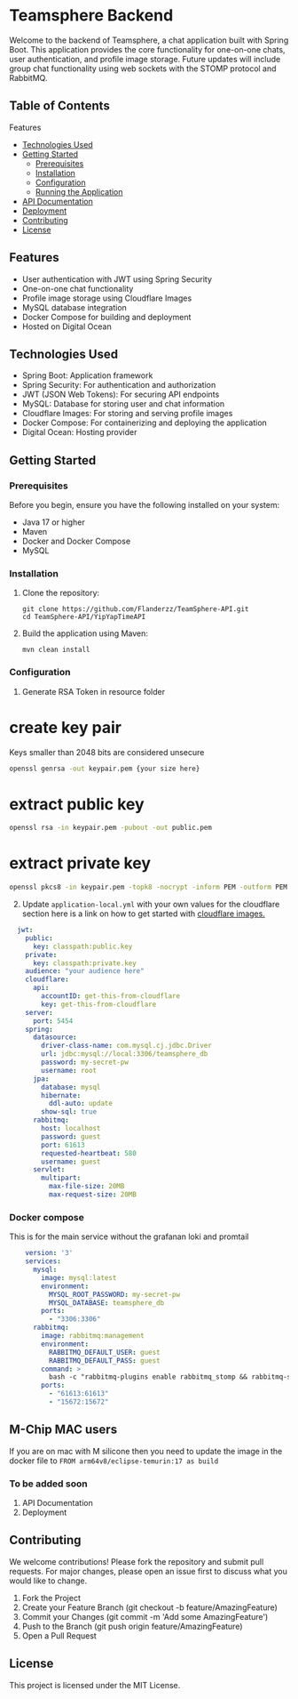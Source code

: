 # Teamsphere Backend
Welcome to the backend of Teamsphere, a chat application built with Spring Boot. This application provides the core functionality for one-on-one chats, user authentication, and profile image storage. Future updates will include group chat functionality using web sockets with the STOMP protocol and RabbitMQ.

## Table of Contents

Features
- [Technologies Used](#technologies-used)
- [Getting Started](#getting-started)
    - [Prerequisites](#prerequisites)
    - [Installation](#installation)
    - [Configuration](#configuration)
    - [Running the Application](#configuration)
- [API Documentation](#to-be-added-soon)
- [Deployment](#to-be-added-soon)
- [Contributing](#contributing)
- [License](#license)

## Features
- User authentication with JWT using Spring Security
- One-on-one chat functionality
- Profile image storage using Cloudflare Images
- MySQL database integration
- Docker Compose for building and deployment
- Hosted on Digital Ocean

## Technologies Used
- Spring Boot: Application framework
- Spring Security: For authentication and authorization
- JWT (JSON Web Tokens): For securing API endpoints
- MySQL: Database for storing user and chat information
- Cloudflare Images: For storing and serving profile images
- Docker Compose: For containerizing and deploying the application
- Digital Ocean: Hosting provider

## Getting Started
### Prerequisites
Before you begin, ensure you have the following installed on your system:

- Java 17 or higher
- Maven
- Docker and Docker Compose
- MySQL

### Installation
1. Clone the repository:

    ```shell
    git clone https://github.com/Flanderzz/TeamSphere-API.git
    cd TeamSphere-API/YipYapTimeAPI
    ```

2. Build the application using Maven:
    ```shell
    mvn clean install
    ```
### Configuration
1. Generate RSA Token in resource folder

# create key pair
Keys smaller than 2048 bits are considered unsecure
```bash
openssl genrsa -out keypair.pem {your size here}
```

# extract public key
```bash
openssl rsa -in keypair.pem -pubout -out public.pem
```

# extract private key
```bash
openssl pkcs8 -in keypair.pem -topk8 -nocrypt -inform PEM -outform PEM -out private.pem
```

2. Update `application-local.yml` with your own values for the cloudflare section here is a link on how to get started with [cloudflare images.](https://developers.cloudflare.com/images/get-started/)
```yaml
  jwt:
    public:
      key: classpath:public.key
    private:
      key: classpath:private.key
    audience: "your audience here"
    cloudflare:
      api:
        accountID: get-this-from-cloudflare
        key: get-this-from-cloudflare
    server:
      port: 5454
    spring:
      datasource:
        driver-class-name: com.mysql.cj.jdbc.Driver
        url: jdbc:mysql://local:3306/teamsphere_db
        password: my-secret-pw
        username: root
      jpa:
        database: mysql
        hibernate:
          ddl-auto: update
        show-sql: true
      rabbitmq:
        host: localhost
        password: guest
        port: 61613
        requested-heartbeat: 580
        username: guest
      servlet:
        multipart:
          max-file-size: 20MB
          max-request-size: 20MB
```

### Docker compose
  This is for the main service without the grafanan loki and promtail
```yaml
    version: '3'
    services:
      mysql:
        image: mysql:latest
        environment:
          MYSQL_ROOT_PASSWORD: my-secret-pw
          MYSQL_DATABASE: teamsphere_db
        ports:
          - "3306:3306"
      rabbitmq:
        image: rabbitmq:management
        environment:
          RABBITMQ_DEFAULT_USER: guest
          RABBITMQ_DEFAULT_PASS: guest
        command: >
          bash -c "rabbitmq-plugins enable rabbitmq_stomp && rabbitmq-server"
        ports:
          - "61613:61613"
          - "15672:15672"
```

## M-Chip MAC users
   If you are on mac with M silicone then you need to update the image in the docker file to
    ```FROM arm64v8/eclipse-temurin:17 as build ```
### To be added soon
1. API Documentation
2. Deployment

## Contributing
We welcome contributions! Please fork the repository and submit pull requests. For major changes, please open an issue first to discuss what you would like to change.
1. Fork the Project
2. Create your Feature Branch (git checkout -b feature/AmazingFeature)
3. Commit your Changes (git commit -m 'Add some AmazingFeature')
4. Push to the Branch (git push origin feature/AmazingFeature)
5. Open a Pull Request

## License
This project is licensed under the MIT License.
